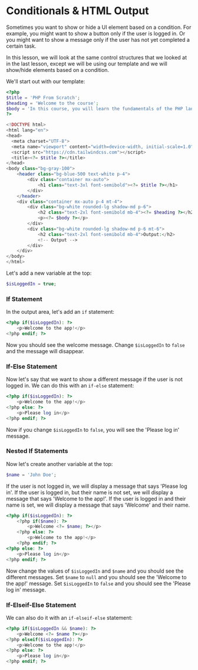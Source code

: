 # Conditionals & HTML Output

Sometimes you want to show or hide a UI element based on a condition. For example, you might want to show a button only if the user is logged in. Or you might want to show a message only if the user has not yet completed a certain task.

In this lesson, we will look at the same control structures that we looked at in the last lesson, except we will be using our template and we will show/hide elements based on a condition.

We'll start out with our template:

```php
<?php
$title = 'PHP From Scratch';
$heading = 'Welcome to the course';
$body = 'In this course, you will learn the fundamentals of the PHP language';
?>

<!DOCTYPE html>
<html lang="en">
<head>
  <meta charset="UTF-8">
  <meta name="viewport" content="width=device-width, initial-scale=1.0">
  <script src="https://cdn.tailwindcss.com"></script>
  <title><?= $title ?></title>
</head>
<body class="bg-gray-100">
    <header class="bg-blue-500 text-white p-4">
        <div class="container mx-auto">
            <h1 class="text-3xl font-semibold"><?= $title ?></h1>
        </div>
    </header>
    <div class="container mx-auto p-4 mt-4">
        <div class="bg-white rounded-lg shadow-md p-6">
            <h2 class="text-2xl font-semibold mb-4"><?= $heading ?></h2>
            <p><?= $body ?></p>
        </div>
        <div class="bg-white rounded-lg shadow-md p-6 mt-6">
            <h2 class="text-2xl font-semibold mb-4">Output:</h2>
            <!-- Output -->
        </div>
    </div>
</body>
</html>
```

Let's add a new variable at the top:

```php
$isLoggedIn = true;
```

### If Statement

In the output area, let's add an `if` statement:

```php
<?php if($isLoggedIn): ?>
    <p>Welcome to the app!</p>
<?php endif; ?>
```

Now you should see the welcome message. Change `$isLoggedIn` to `false` and the message will disappear.

### If-Else Statement

Now let's say that we want to show a different message if the user is not logged in. We can do this with an `if-else` statement:

```php
<?php if($isLoggedIn): ?>
    <p>Welcome to the app!</p>
<?php else: ?>
    <p>Please log in</p>
<?php endif; ?>
```

Now if you change `$isLoggedIn` to `false`, you will see the 'Please log in' message.

### Nested If Statements

Now let's create another variable at the top:

```php
$name = 'John Doe';
```

If the user is not logged in, we will display a message that says 'Please log in'. If the user is logged in, but their name is not set, we will display a message that says 'Welcome to the app!'. If the user is logged in and their name is set, we will display a message that says 'Welcome' and their name.

```php
<?php if($isLoggedIn): ?>
    <?php if($name): ?>
        <p>Welcome <?= $name; ?></p>
    <?php else: ?>
        <p>Welcome to the app!</p>
    <?php endif; ?>
<?php else: ?>
    <p>Please log in</p>
<?php endif; ?>
```

Now change the values of `$isLoggedIn` and `$name` and you should see the different messages. Set `$name` to `null` and you should see the 'Welcome to the app!' message. Set `$isLoggedIn` to `false` and you should see the 'Please log in' message.

### If-Elseif-Else Statement

We can also do it with an `if-elseif-else` statement:

```php
<?php if($isLoggedIn && $name): ?>
    <p>Welcome <?= $name ?></p>
<?php elseif($isLoggedIn): ?>
    <p>Welcome to the app!</p>
<?php else: ?>
    <p>Please log in</p>
<?php endif; ?>
```
